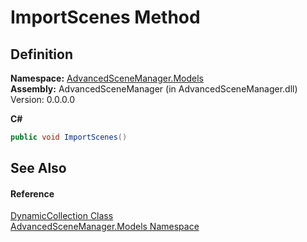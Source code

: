 # ImportScenes Method




## Definition
**Namespace:** <a href="N_AdvancedSceneManager_Models.md">AdvancedSceneManager.Models</a>  
**Assembly:** AdvancedSceneManager (in AdvancedSceneManager.dll) Version: 0.0.0.0

**C#**
``` C#
public void ImportScenes()
```



## See Also


#### Reference
<a href="T_AdvancedSceneManager_Models_DynamicCollection.md">DynamicCollection Class</a>  
<a href="N_AdvancedSceneManager_Models.md">AdvancedSceneManager.Models Namespace</a>  
